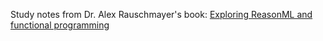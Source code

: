 Study notes from Dr. Alex Rauschmayer's book: [Exploring ReasonML and functional programming](http://reasonmlhub.com/exploring-reasonml/toc.html)
